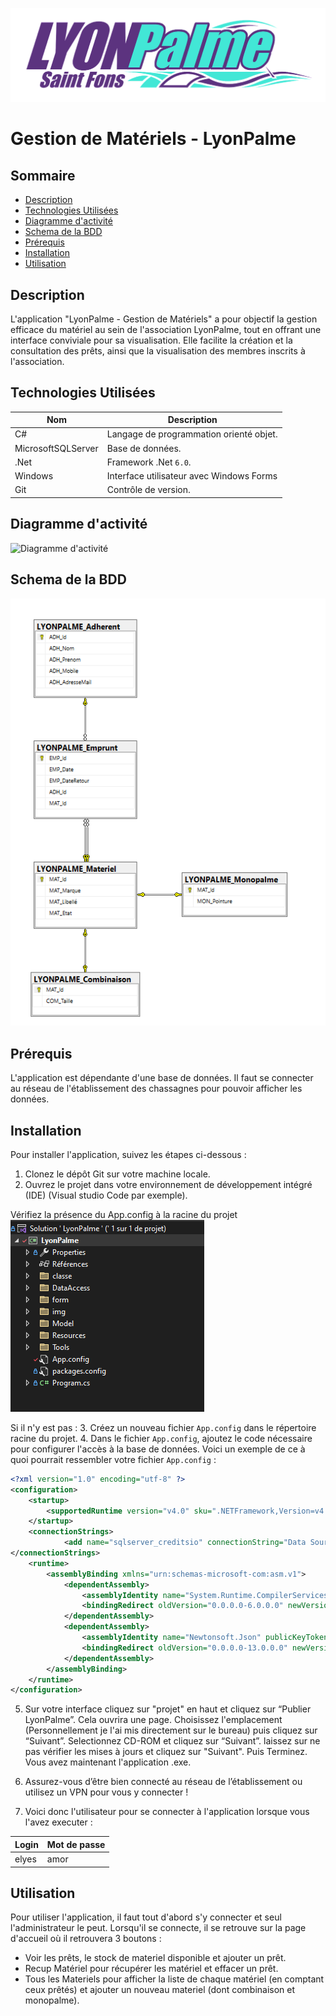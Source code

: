 ![Logo LyonPalme](/LyonPalme/img/readme_logo.png)


# Gestion de Matériels - LyonPalme

## Sommaire

- [Description](#description)
- [Technologies Utilisées](#techno)
- [Diagramme d'activité](#activité)
- [Schema de la BDD](#BDD)
- [Prérequis](#prerequis)
- [Installation](#installation)
- [Utilisation](#utilisation)




## Description <a id="description"></a>

L'application "LyonPalme - Gestion de Matériels" a pour objectif la gestion efficace du matériel au sein de l'association LyonPalme, tout en offrant une interface conviviale pour sa visualisation. Elle facilite la création et la consultation des prêts, ainsi que la visualisation des membres inscrits à l'association.

## Technologies Utilisées <a id="techno"></a>

| **Nom** | **Description** |
| ------- | ------------- |
| C# | Langage de programmation orienté objet. |
| MicrosoftSQLServer | Base de données. |
| .Net | Framework .Net `6.0`. |
| Windows | Interface utilisateur avec Windows Forms |
| Git | Contrôle de version. |


## Diagramme d'activité <a id="activité"></a>

![Diagramme d'activité](/LyonPalme/img/activité.png)


## Schema de la BDD <a id="BDD"></a>

![Schema de la BDD](/LyonPalme/img/usecase.png)


## Prérequis <a id="prerequis"></a>
L'application est dépendante d'une base de données. Il faut se connecter au réseau de l'établissement des chassagnes pour pouvoir afficher les données.

## Installation <a id="installation"></a>

Pour installer l'application, suivez les étapes ci-dessous :

1. Clonez le dépôt Git sur votre machine locale.
2. Ouvrez le projet dans votre environnement de développement intégré (IDE) (Visual studio Code par exemple).

Vérifiez la présence du App.config à la racine du projet 
![Logo LyonPalme](/LyonPalme/img/Appconfig.png)

Si il n'y est pas :
3. Créez un nouveau fichier `App.config` dans le répertoire racine du projet.
4. Dans le fichier `App.config`, ajoutez le code nécessaire pour configurer l'accès à la base de données. Voici un exemple de ce à quoi pourrait ressembler votre fichier `App.config` :

```xml
<?xml version="1.0" encoding="utf-8" ?>
<configuration>
	<startup>
		<supportedRuntime version="v4.0" sku=".NETFramework,Version=v4.7.2" />
	</startup>
	<connectionStrings>
			<add name="sqlserver_creditsio" connectionString="Data Source=192.168.100.236; Initial Catalog=elyesamor;User ID=CBElyes; Password=@pp|iKT1ON!" providerName="System.Data.SqlClient"/>
</connectionStrings>
	<runtime>
		<assemblyBinding xmlns="urn:schemas-microsoft-com:asm.v1">
			<dependentAssembly>
				<assemblyIdentity name="System.Runtime.CompilerServices.Unsafe" publicKeyToken="b03f5f7f11d50a3a" culture="neutral" />
				<bindingRedirect oldVersion="0.0.0.0-6.0.0.0" newVersion="6.0.0.0" />
			</dependentAssembly>
			<dependentAssembly>
				<assemblyIdentity name="Newtonsoft.Json" publicKeyToken="30ad4fe6b2a6aeed" culture="neutral" />
				<bindingRedirect oldVersion="0.0.0.0-13.0.0.0" newVersion="13.0.0.0" />
			</dependentAssembly>
		</assemblyBinding>
	</runtime>
</configuration>
```


5. Sur votre interface cliquez sur "projet" en haut et cliquez sur “Publier LyonPalme”. Cela ouvrira une page. Choisissez l'emplacement (Personnellement je l'ai mis directement sur le bureau) puis cliquez sur “Suivant”. Selectionnez CD-ROM et cliquez sur “Suivant”. laissez sur ne pas vérifier les mises à jours et cliquez sur "Suivant". Puis Terminez. 
Vous avez maintenant l'application .exe. 
6. Assurez-vous d’être bien connecté au réseau de l’établissement ou utilisez un VPN pour vous y connecter !

7. Voici donc l'utilisateur pour se connecter à l'application lorsque vous l'avez executer :

| **Login** | **Mot de passe** |
| ------- | ------------- |
| elyes | amor |



## Utilisation <a id="utilisation"></a>

Pour utiliser l'application, il faut tout d'abord s'y connecter et seul l'administrateur le peut. Lorsqu'il se connecte, il se retrouve sur la page d'accueil où il retrouvera 3 boutons : 
- Voir les prêts, le stock de materiel disponible et ajouter un prêt.
- Recup Matériel pour récupérer les matériel et effacer un prêt.
- Tous les Materiels pour afficher la liste de chaque matériel (en comptant ceux prêtés) et ajouter un nouveau materiel (dont combinaison et monopalme).




